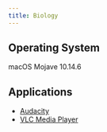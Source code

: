 ```yaml
---
title: Biology
---
```


## Operating System
macOS Mojave 10.14.6

## Applications
* [Audacity](software-mac-audacity.md)
* [VLC Media Player](software-mac-vlc.md)
